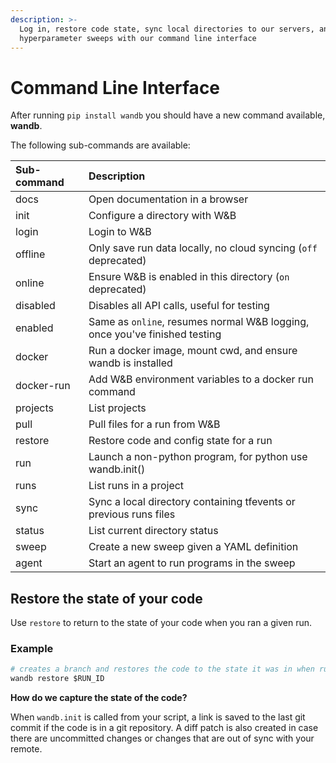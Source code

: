 ```yaml
---
description: >-
  Log in, restore code state, sync local directories to our servers, and run
  hyperparameter sweeps with our command line interface
---
```


# Command Line Interface

After running `pip install wandb` you should have a new command available, **wandb**.

The following sub-commands are available:

| Sub-command | Description |
| :--- | :--- |
| docs | Open documentation in a browser |
| init | Configure a directory with W&B |
| login | Login to W&B |
| offline | Only save run data locally, no cloud syncing \(`off` deprecated\) |
| online | Ensure W&B is enabled in this directory \(`on` deprecated\) |
| disabled | Disables all API calls, useful for testing |
| enabled | Same as `online`, resumes normal W&B logging, once you've finished testing |
| docker | Run a docker image, mount cwd, and ensure wandb is installed |
| docker-run | Add W&B environment variables to a docker run command |
| projects | List projects |
| pull | Pull files for a run from W&B |
| restore | Restore code and config state for a run |
| run | Launch a non-python program, for python use wandb.init\(\) |
| runs | List runs in a project |
| sync | Sync a local directory containing tfevents or previous runs files |
| status | List current directory status |
| sweep | Create a new sweep given a YAML definition |
| agent | Start an agent to run programs in the sweep |

## Restore the state of your code

Use `restore` to return to the state of your code when you ran a given run.

### Example

```python
# creates a branch and restores the code to the state it was in when run $RUN_ID was executed
wandb restore $RUN_ID
```

**How do we capture the state of the code?**

When `wandb.init` is called from your script, a link is saved to the last git commit if the code is in a git repository. A diff patch is also created in case there are uncommitted changes or changes that are out of sync with your remote.

